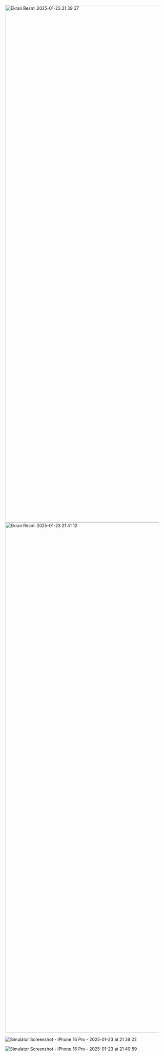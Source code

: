 <img width="1696" alt="Ekran Resmi 2025-01-23 21 39 37" src="https://github.com/user-attachments/assets/d668f55f-a966-4895-b1be-7db2e3454ef8" />


<img width="1673" alt="Ekran Resmi 2025-01-23 21 41 12" src="https://github.com/user-attachments/assets/980fa15b-271f-4011-b199-0a3ba0fe912f" />



![Simulator Screenshot - iPhone 16 Pro - 2025-01-23 at 21 39 22](https://github.com/user-attachments/assets/d2aadfa0-fb52-4643-9390-2f3effa752b4)



![Simulator Screenshot - iPhone 16 Pro - 2025-01-23 at 21 40 59](https://github.com/user-attachments/assets/26d5315e-e5d5-49ec-bf72-075271bed96a)
